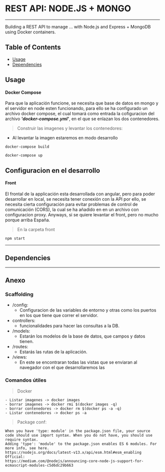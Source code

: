 # REST API: NODE.JS + MONGO

---

Building a REST API to manage ... with Node.js and Express + MongoDB
using Docker containers.

## Table of Contents

- [Usage](#Usage)
- [Dependencies](#Dependecies)

## Usage

#### Docker Compose

Para que la aplicación funcione, se necesita que base de datos en mongo y el servidor en node esten funcionando, para ello se ha configurado un archivo docker compose, el cual tomará como entrada la cofiguracion del archivo **_'docker-compose.yml'_**, en el que se enlazan los dos contenedores.

> Construir las imagenes y levantar los contenedores:

- Al levantar la imagen estaremos en modo desarrollo

```compose
docker-compose build

docker-compose up
```
## Configuracion en el desarrollo

#### Front

El frontal de la applicación esta desarrollada con angular, pero para poder 
desarrollar en local, se necesita tener conexión con la API 
por ello, se necesita cierta configuración para evitar problemas de control de 
comunicación (CORS), la cual se ha añadido en en un archivo con configuracion proxy.
Anyways, si se quiere levantar el front, pero no mucho porque arriba España.

> En la carpeta front 
```
npm start 
```
---

## Dependencies

---

## Anexo

### Scaffolding

- /config:
  - Configuracion de las variables de entorno y otras como los puertos en los que tiene que correr el servidor.
- controllers:
  - funcionalidades para hacer las consultas a la DB.
- /models:
  - Estarán los modelos de la base de datos, que campos y datos tienen.
- /routes:
  - Estarás las rutas de la aplicación.
- /views:
  - En este se encontraran todas las vistas que se enviaran al navegador con el que desarrollaremos las

### Comandos útiles

> Docker

```
- Listar imagenes -> docker images
- borrar imagenes -> docker rmi $(docker images -q)
- borrar contenedores -> docker rm $(docker ps -a -q)
- Listar contenedores -> docker ps -a
```

> Package conf:

```
When you have 'type: module' in the package.json file, your source code should use import syntax. When you do not have, you should use require syntax.
Adding 'type': 'module' to the package.json enables ES 6 modules. For more info, see here.
https://nodejs.org/docs/latest-v13.x/api/esm.html#esm_enabling
Official:
https://medium.com/@nodejs/announcing-core-node-js-support-for-ecmascript-modules-c5d6dc29b663
```

